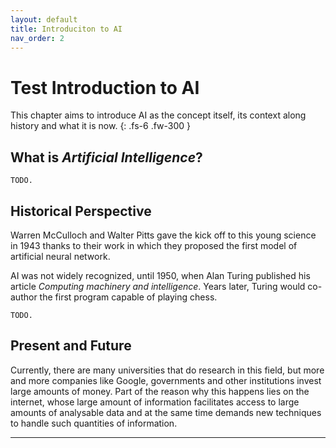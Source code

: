 ```yaml
---
layout: default
title: Introduciton to AI
nav_order: 2
---
```


# Test Introduction to AI

This chapter aims to introduce AI as the concept itself, its context along history and what it is now.
{: .fs-6 .fw-300 }

## What is *Artificial Intelligence*?

`TODO.`

## Historical Perspective

Warren McCulloch and Walter Pitts gave the kick off to this young science in 1943 thanks to their work in which they proposed the first model of artificial neural network.

AI was not widely recognized, until 1950, when Alan Turing published his article *Computing machinery and intelligence*. Years later, Turing would co-author the first program capable of playing chess.

`TODO.`

## Present and Future

Currently, there are many universities that do research in this field, but more and more companies like Google, governments and other institutions invest large amounts of money. Part of the reason why this happens lies on the internet, whose large amount of information facilitates access to large amounts of analysable data and at the same time demands new techniques to handle such quantities of information.

---
